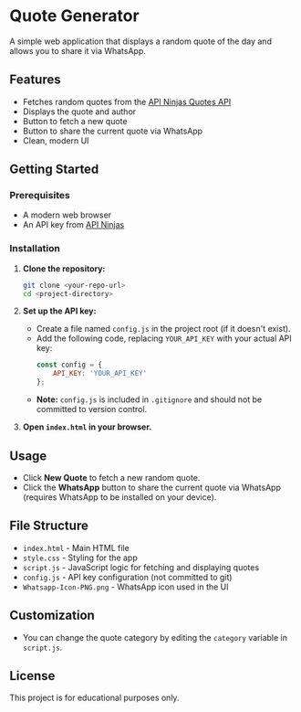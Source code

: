 # Quote Generator

A simple web application that displays a random quote of the day and allows you to share it via WhatsApp.

## Features
- Fetches random quotes from the [API Ninjas Quotes API](https://api-ninjas.com/api/quotes)
- Displays the quote and author
- Button to fetch a new quote
- Button to share the current quote via WhatsApp
- Clean, modern UI



## Getting Started

### Prerequisites
- A modern web browser
- An API key from [API Ninjas](https://api-ninjas.com/api/quotes)

### Installation
1. **Clone the repository:**
   ```bash
   git clone <your-repo-url>
   cd <project-directory>
   ```
2. **Set up the API key:**
   - Create a file named `config.js` in the project root (if it doesn't exist).
   - Add the following code, replacing `YOUR_API_KEY` with your actual API key:
     ```js
     const config = {
         API_KEY: 'YOUR_API_KEY'
     };
     ```
   - **Note:** `config.js` is included in `.gitignore` and should not be committed to version control.

3. **Open `index.html` in your browser.**

## Usage
- Click **New Quote** to fetch a new random quote.
- Click the **WhatsApp** button to share the current quote via WhatsApp (requires WhatsApp to be installed on your device).

## File Structure
- `index.html` - Main HTML file
- `style.css` - Styling for the app
- `script.js` - JavaScript logic for fetching and displaying quotes
- `config.js` - API key configuration (not committed to git)
- `Whatsapp-Icon-PNG.png` - WhatsApp icon used in the UI

## Customization
- You can change the quote category by editing the `category` variable in `script.js`.

## License
This project is for educational purposes only. 
